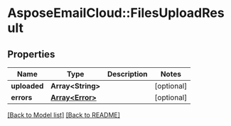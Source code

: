 # AsposeEmailCloud::FilesUploadResult
## Properties
Name | Type | Description | Notes
------------ | ------------- | ------------- | -------------
**uploaded** | **Array&lt;String&gt;** |  | [optional] 
**errors** | [**Array&lt;Error&gt;**](Error.md) |  | [optional] 



[[Back to Model list]](Models.md) [[Back to README]](README.md)


